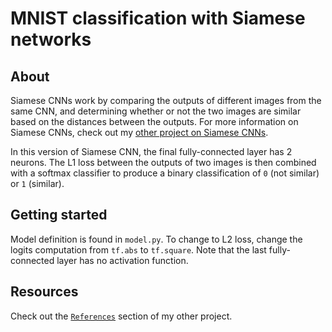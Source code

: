 # MNIST classification with Siamese networks
## About
Siamese CNNs work by comparing the outputs of different images from the same CNN, and determining whether or not the two images are similar based on the distances between the outputs. For more information on Siamese CNNs, check out my [other project on Siamese CNNs](https://github.com/gabrielwong159/siamese).

In this version of Siamese CNN, the final fully-connected layer has 2 neurons. The L1 loss between the outputs of two images is then combined with a softmax classifier to produce a binary classification of `0` (not similar) or `1` (similar).

## Getting started
Model definition is found in `model.py`. To change to L2 loss, change the logits computation from `tf.abs` to `tf.square`. Note that the last fully-connected layer has no activation function.

## Resources
Check out the [`References`](https://github.com/gabrielwong159/siamese#references) section of my other project.
